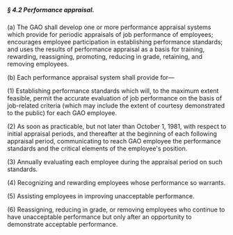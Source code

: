 ##### § 4.2 Performance appraisal. #####

(a) The GAO shall develop one or more performance appraisal systems which provide for periodic appraisals of job performance of employees; encourages employee participation in establishing performance standards; and uses the results of performance appraisal as a basis for training, rewarding, reassigning, promoting, reducing in grade, retaining, and removing employees.

(b) Each performance appraisal system shall provide for—

(1) Establishing performance standards which will, to the maximum extent feasible, permit the accurate evaluation of job performance on the basis of job-related criteria (which may include the extent of courtesy demonstrated to the public) for each GAO employee.

(2) As soon as practicable, but not later than October 1, 1981, with respect to initial appraisal periods, and thereafter at the beginning of each following appraisal period, communicating to reach GAO employee the performance standards and the critical elements of the employee's position.

(3) Annually evaluating each employee during the appraisal period on such standards.

(4) Recognizing and rewarding employees whose performance so warrants.

(5) Assisting employees in improving unacceptable performance.

(6) Reassigning, reducing in grade, or removing employees who continue to have unacceptable performance but only after an opportunity to demonstrate acceptable performance.
